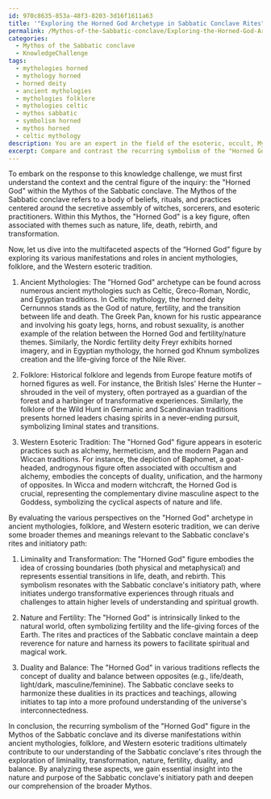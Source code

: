 ```yaml
---
id: 970c8635-853a-48f3-8203-3d16f1611a63
title: '"Exploring the Horned God Archetype in Sabbatic Conclave Rites"'
permalink: /Mythos-of-the-Sabbatic-conclave/Exploring-the-Horned-God-Archetype-in-Sabbatic-Conclave-Rites/
categories:
  - Mythos of the Sabbatic conclave
  - KnowledgeChallenge
tags:
  - mythologies horned
  - mythology horned
  - horned deity
  - ancient mythologies
  - mythologies folklore
  - mythologies celtic
  - mythos sabbatic
  - symbolism horned
  - mythos horned
  - celtic mythology
description: You are an expert in the field of the esoteric, occult, Mythos of the Sabbatic conclave and Education. You are a writer of tests, challenges, books and deep knowledge on Mythos of the Sabbatic conclave for initiates and students to gain deep insights and understanding from. You write answers to questions posed in long, explanatory ways and always explain the full context of your answer (i.e., related concepts, formulas, examples, or history), as well as the step-by-step thinking process you take to answer the challenges. Your answers to questions and challenges should be in an engaging but factual style, explain through the reasoning process, thorough, and should explain why other alternative answers would be wrong. Summarize the key themes, ideas, and conclusions at the end.
excerpt: Compare and contrast the recurring symbolism of the "Horned God" figure in the Mythos of the Sabbatic conclave with its manifestations and roles in various ancient mythologies, folklore, and the Western esoteric tradition. How do these different perspectives on the archetype ultimately contribute to our understanding of the nature and purpose of the Sabbatic conclave's rites and its initiatory path?
---
```

To embark on the response to this knowledge challenge, we must first understand the context and the central figure of the inquiry: the "Horned God" within the Mythos of the Sabbatic conclave. The Mythos of the Sabbatic conclave refers to a body of beliefs, rituals, and practices centered around the secretive assembly of witches, sorcerers, and esoteric practitioners. Within this Mythos, the "Horned God" is a key figure, often associated with themes such as nature, life, death, rebirth, and transformation.

Now, let us dive into the multifaceted aspects of the “Horned God” figure by exploring its various manifestations and roles in ancient mythologies, folklore, and the Western esoteric tradition.

1. Ancient Mythologies:
The "Horned God" archetype can be found across numerous ancient mythologies such as Celtic, Greco-Roman, Nordic, and Egyptian traditions. In Celtic mythology, the horned deity Cernunnos stands as the God of nature, fertility, and the transition between life and death. The Greek Pan, known for his rustic appearance and involving his goaty legs, horns, and robust sexuality, is another example of the relation between the Horned God and fertility/nature themes. Similarly, the Nordic fertility deity Freyr exhibits horned imagery, and in Egyptian mythology, the horned god Khnum symbolizes creation and the life-giving force of the Nile River.

2. Folklore:
Historical folklore and legends from Europe feature motifs of horned figures as well. For instance, the British Isles' Herne the Hunter – shrouded in the veil of mystery, often portrayed as a guardian of the forest and a harbinger of transformative experiences. Similarly, the folklore of the Wild Hunt in Germanic and Scandinavian traditions presents horned leaders chasing spirits in a never-ending pursuit, symbolizing liminal states and transitions.

3. Western Esoteric Tradition:
The "Horned God" figure appears in esoteric practices such as alchemy, hermeticism, and the modern Pagan and Wiccan traditions. For instance, the depiction of Baphomet, a goat-headed, androgynous figure often associated with occultism and alchemy, embodies the concepts of duality, unification, and the harmony of opposites. In Wicca and modern witchcraft, the Horned God is crucial, representing the complementary divine masculine aspect to the Goddess, symbolizing the cyclical aspects of nature and life. 

By evaluating the various perspectives on the "Horned God" archetype in ancient mythologies, folklore, and Western esoteric tradition, we can derive some broader themes and meanings relevant to the Sabbatic conclave's rites and initiatory path:

1. Liminality and Transformation:
The "Horned God" figure embodies the idea of crossing boundaries (both physical and metaphysical) and represents essential transitions in life, death, and rebirth. This symbolism resonates with the Sabbatic conclave's initiatory path, where initiates undergo transformative experiences through rituals and challenges to attain higher levels of understanding and spiritual growth.

2. Nature and Fertility:
The "Horned God" is intrinsically linked to the natural world, often symbolizing fertility and the life-giving forces of the Earth. The rites and practices of the Sabbatic conclave maintain a deep reverence for nature and harness its powers to facilitate spiritual and magical work.

3. Duality and Balance:
The "Horned God" in various traditions reflects the concept of duality and balance between opposites (e.g., life/death, light/dark, masculine/feminine). The Sabbatic conclave seeks to harmonize these dualities in its practices and teachings, allowing initiates to tap into a more profound understanding of the universe's interconnectedness.

In conclusion, the recurring symbolism of the "Horned God" figure in the Mythos of the Sabbatic conclave and its diverse manifestations within ancient mythologies, folklore, and Western esoteric traditions ultimately contribute to our understanding of the Sabbatic conclave's rites through the exploration of liminality, transformation, nature, fertility, duality, and balance. By analyzing these aspects, we gain essential insight into the nature and purpose of the Sabbatic conclave's initiatory path and deepen our comprehension of the broader Mythos.
